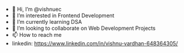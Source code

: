 - 👋 Hi, I’m @vishnuec
- 👀 I’m interested in Frontend Development
- 🌱 I’m currently learning DSA
- 💞️ I’m looking to collaborate on Web Development Projects
- 📫 How to reach me
- linkedin: https://www.linkedin.com/in/vishnu-vardhan-648364305/

<!---
vishnuec/vishnuec is a ✨ special ✨ repository because its `README.md` (this file) appears on your GitHub profile.
You can click the Preview link to take a look at your changes.
--->
